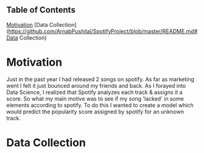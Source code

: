 ## Table of Contents
[Motivation](https://github.com/ArnabPushilal/SpotifyProject/blob/master/README.md#motivation)
[Data Collection](https://github.com/ArnabPushilal/SpotifyProject/blob/master/README.md#Data Collection)


# Motivation
Just in the past year I had released 2 songs on spotify. As far as marketing went I felt it just bounced around my friends and back. As I forayed into Data Science, I realized that Spotify analyzes each track & assigns it a score.  So what my main motive was to see if my song 'lacked' in some elements according to spotify. To do this I wanted to create a model which would predict the popularity score assigned by spotify for an unknown track.

# Data Collection


